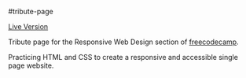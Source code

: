 #tribute-page

[Live Version](https://htmlpreview.github.io/?https://github.com/Memitaru/tribute-page/blob/master/index.html)

Tribute page for the Responsive Web Design section of [freecodecamp](https://www.freecodecamp.org/).

Practicing HTML and CSS to create a responsive and accessible single page website.